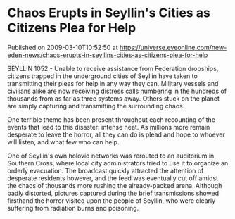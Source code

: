 # Chaos Erupts in Seyllin's Cities as Citizens Plea for Help
Published on 2009-03-10T10:52:50 at https://universe.eveonline.com/new-eden-news/chaos-erupts-in-seyllins-cities-as-citizens-plea-for-help

SEYLLIN 1052 - Unable to receive assistance from Federation dropships, citizens trapped in the underground cities of Seyllin have taken to transmitting their pleas for help in any way they can. Military vessels and civilians alike are now receiving distress calls numbering in the hundreds of thousands from as far as three systems away. Others stuck on the planet are simply capturing and transmitting the surrounding chaos.   
  
One terrible theme has been present throughout each recounting of the events that lead to this disaster: intense heat. As millions more remain desperate to leave the horror, all they can do is plead and hope to whoever will listen, and what few who can help.   
  
One of Seyllin's own holovid networks was rerouted to an auditorium in Southern Cross, where local city administrators tried to use it to organize an orderly evacuation. The broadcast quickly attracted the attention of desperate residents however, and the feed was eventually cut off amidst the chaos of thousands more rushing the already-packed arena. Although badly distorted, pictures captured during the brief transmissions showed firsthand the horror visited upon the people of Seyllin, who were clearly suffering from radiation burns and poisoning.
